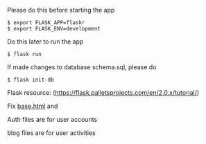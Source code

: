Please do this before starting the app

```
$ export FLASK_APP=flaskr
$ export FLASK_ENV=development
```

Do this later to run the app
```
$ flask run
```

If made changes to database schema.sql, please do
```
$ flask init-db
```

Flask resource: (https://flask.palletsprojects.com/en/2.0.x/tutorial/)

Fix [base.html](base.html) and 


Auth files are for user accounts

blog files are for user activities